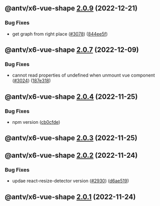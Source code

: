 ## @antv/x6-vue-shape [2.0.9](https://github.com/antvis/x6/compare/@antv/x6-vue-shape@2.0.8...@antv/x6-vue-shape@2.0.9) (2022-12-21)


### Bug Fixes

* get graph from right place ([#3078](https://github.com/antvis/x6/issues/3078)) ([844ee5f](https://github.com/antvis/x6/commit/844ee5fa043cbcd788ec1693f88576e797426228))

## @antv/x6-vue-shape [2.0.7](https://github.com/antvis/x6/compare/@antv/x6-vue-shape@2.0.6...@antv/x6-vue-shape@2.0.7) (2022-12-09)


### Bug Fixes

* cannot read properties of undefined when unmount vue component ([#3024](https://github.com/antvis/x6/issues/3024)) ([187e318](https://github.com/antvis/x6/commit/187e318aee8622591781d3b8fc45d72a4d54a989))

## @antv/x6-vue-shape [2.0.4](https://github.com/antvis/x6/compare/@antv/x6-vue-shape@2.0.3...@antv/x6-vue-shape@2.0.4) (2022-11-25)


### Bug Fixes

* npm version ([cb0cfde](https://github.com/antvis/x6/commit/cb0cfdeb4dbe8858569e6899db08ccb9ab8ba4e7))

## @antv/x6-vue-shape [2.0.3](https://github.com/antvis/x6/compare/@antv/x6-vue-shape@2.0.2...@antv/x6-vue-shape@2.0.3) (2022-11-25)

## @antv/x6-vue-shape [2.0.2](https://github.com/antvis/x6/compare/@antv/x6-vue-shape@2.0.1...@antv/x6-vue-shape@2.0.2) (2022-11-24)


### Bug Fixes

* updae react-resize-detector version ([#2930](https://github.com/antvis/x6/issues/2930)) ([d6ae519](https://github.com/antvis/x6/commit/d6ae5199c00be6429a828f537b194adddd2b6aeb))

## @antv/x6-vue-shape [2.0.1](https://github.com/antvis/x6/compare/@antv/x6-vue-shape@2.0.0...@antv/x6-vue-shape@2.0.1) (2022-11-24)
